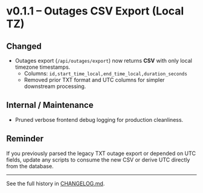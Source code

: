 # v0.1.1 – Outages CSV Export (Local TZ)

## Changed
- Outages export (`/api/outages/export`) now returns **CSV** with only local timezone timestamps.
  - Columns: `id,start_time_local,end_time_local,duration_seconds`
  - Removed prior TXT format and UTC columns for simpler downstream processing.

## Internal / Maintenance
- Pruned verbose frontend debug logging for production cleanliness.

## Reminder
If you previously parsed the legacy TXT outage export or depended on UTC fields, update any scripts to consume the new CSV or derive UTC directly from the database.

---
See the full history in [CHANGELOG.md](./CHANGELOG.md).
